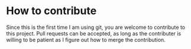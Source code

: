 # How to contribute

Since this is the first time I am using git, you are welcome to contribute to this project.  Pull requests can be accepted, as long as the contributer is willing to be patient as I figure out how to merge the contribution.

